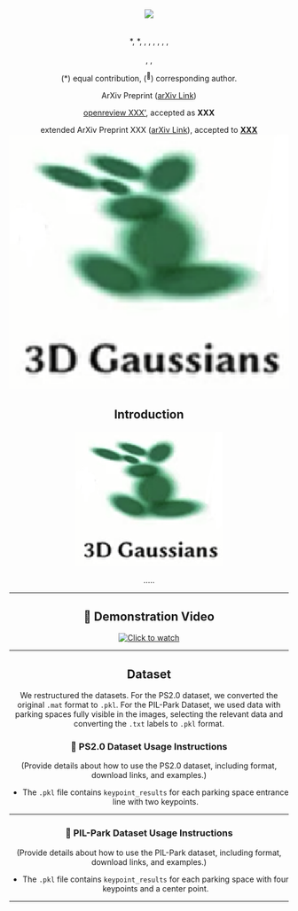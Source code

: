 <div align="center">
<h1><!-- Project Name --> <img src="XXX" width="30"></h1>
<h3><!-- Short Description of Project --> </h3>

[<!-- Author Name -->](<!-- Author GitHub Link -->)<sup><!-- Affiliation Numbers --></sup> \*, [<!-- Author Name -->](<!-- Author Google Scholar Link -->)<sup><!-- Affiliation Numbers --></sup> \*, [<!-- Author Name -->](<!-- Author GitHub Link -->)<sup><!-- Affiliation Numbers --></sup>, [<!-- Author Name -->](<!-- Author GitHub Link -->)<sup><!-- Affiliation Numbers --></sup>, [<!-- Author Name -->](<!-- Author Google Scholar Link -->)<sup><!-- Affiliation Numbers --></sup>, [<!-- Author Name -->](<!-- Author Google Scholar Link -->)<sup><!-- Affiliation Numbers --></sup>, [<!-- Author Name -->](<!-- Author Link -->)<sup><!-- Affiliation Numbers --></sup>, [<!-- Author Name -->](<!-- Author Google Scholar Link -->)<sup><!-- Affiliation Numbers --></sup>, [<!-- Author Name -->](<!-- Author Link -->)<sup><!-- Affiliation Numbers --></sup>

<sup><!-- Affiliation Number 1 --> </sup> <!-- Affiliation 1 Description -->, <sup><!-- Affiliation Number 2 --> </sup> <!-- Affiliation 2 Description -->, <sup><!-- Affiliation Number 3 --> </sup> <!-- Affiliation 3 Description -->

(\*) equal contribution, (<sup>:email:</sup>) corresponding author.

ArXiv Preprint ([arXiv Link](<!-- Arxiv Link -->))

[openreview XXX'<!-- Year -->](<!-- OpenReview Link -->), accepted as **XXX**

extended ArXiv Preprint XXX ([arXiv Link](<!-- Extended Arxiv Link -->)), accepted to [**XXX**](<!-- XXX Link -->)
<img src="./media/3dgs1.png" width="800"/>

## Introduction
<div align="center"><h4><!-- Project Short Description or Slogan --></h4></div>

![framework](./media/3dgs1.png "framework")

<!-- BEGIN YOUTUBE-CARDS -->
<!-- END YOUTUBE-CARDS -->



.....

---

## 🎥 Demonstration Video
[![Click to watch](https://img.youtube.com/vi/your-video-id/maxresdefault.jpg)](./media/1.mp4)

---

## Dataset

We restructured the datasets. For the PS2.0 dataset, we converted the original `.mat` format to `.pkl`. For the PIL-Park Dataset, we used data with parking spaces fully visible in the images, selecting the relevant data and converting the `.txt` labels to `.pkl` format.

### 📂 PS2.0 Dataset Usage Instructions
(Provide details about how to use the PS2.0 dataset, including format, download links, and examples.)

- The `.pkl` file contains `keypoint_results` for each parking space entrance line with two keypoints.

---

### 📂 PIL-Park Dataset Usage Instructions
(Provide details about how to use the PIL-Park dataset, including format, download links, and examples.)

- The `.pkl` file contains `keypoint_results` for each parking space with four keypoints and a center point.

---
